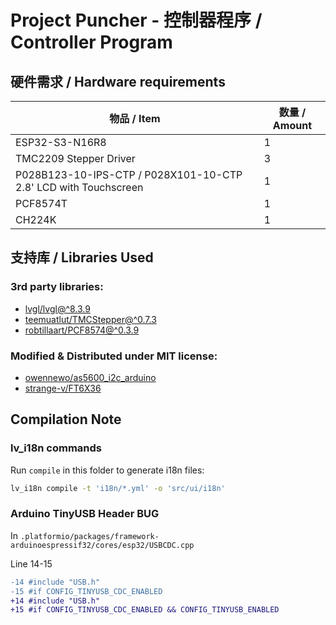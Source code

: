 # Project Puncher - 控制器程序 / Controller Program

## 硬件需求 / Hardware requirements
| 物品 / Item | 数量 / Amount |
|---|---|
| ESP32-S3-N16R8 | 1 |
| TMC2209 Stepper Driver | 3 |
| P028B123-10-IPS-CTP / P028X101-10-CTP 2.8' LCD with Touchscreen | 1 |
| PCF8574T | 1 |
| CH224K | 1 |

## 支持库 / Libraries Used
### 3rd party libraries:
- [lvgl/lvgl@^8.3.9](https://github.com/lvgl/lvgl)
- [teemuatlut/TMCStepper@^0.7.3](https://github.com/teemuatlut/TMCStepper)
- [robtillaart/PCF8574@^0.3.9](https://github.com/robtillaart/PCF8574)
### Modified & Distributed under MIT license:
- [owennewo/as5600_i2c_arduino](https://github.com/owennewo/as5600_i2c_arduino)
- [strange-v/FT6X36](https://github.com/strange-v/FT6X36)

## Compilation Note

### lv_i18n commands
Run `compile` in this folder to generate i18n files:
```bash
lv_i18n compile -t 'i18n/*.yml' -o 'src/ui/i18n'
```

### Arduino TinyUSB Header BUG
In `.platformio/packages/framework-arduinoespressif32/cores/esp32/USBCDC.cpp`

Line 14-15
```patch
-14 #include "USB.h"
-15 #if CONFIG_TINYUSB_CDC_ENABLED
+14 #include "USB.h"
+15 #if CONFIG_TINYUSB_CDC_ENABLED && CONFIG_TINYUSB_ENABLED
```